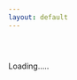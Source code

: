 ```yaml
---
layout: default
---
```

<link href="https://drive.google.com/static/doclist/client/css/4152783537-folderlandingpage.css" rel="stylesheet">
<h5></h5><br><br>
<div id="folders" class="row">Loading.....</div>

<script>
 window.onpopstate = function(e){
    if(e.state){
        $('#main_content').(e.state.html);
    }
};

changeDest(urlParam());

function changeDest(id) {
$('#folders').html("Loading...");
history.pushState({urlPath:'./?'+ id}, "", './?'+ id);

var url = "https://script.google.com/macros/s/AKfycbxBlqDMbMUTyWQvWuxznbaXlZiMzVGNMHY7Vdl_lg2R17XdittE/exec?callback=loadData&id=" ;
var request = jQuery.ajax({
crossDomain: true,
url: url+id,
method: "GET",
dataType: "jsonp"
});
}

// print the returned data
function loadData(e) {
var hiddenDiv = $( '<div></div>' );
hiddenDiv.html(e.result1);
$('#main_content').css('max-width','100%');
$('#folders')
//.html($('.flip-list-header', hiddenDiv))
.html($('.flip-entry', hiddenDiv));
$('.flip-entry').addClass("col s6 m3 l2");
$('.flip-entry-list-icon').addClass('hide');
$('h5').html(e.result2);
}

function urlParam(){
var url = new URL(window.location.href);
var param = url.searchParams.toString().slice(0, -1);
if (!param)
param = "1MGTIataD9rRTVA7qBUZC8Im4Sq99NCri";
return param;
}
</script>

